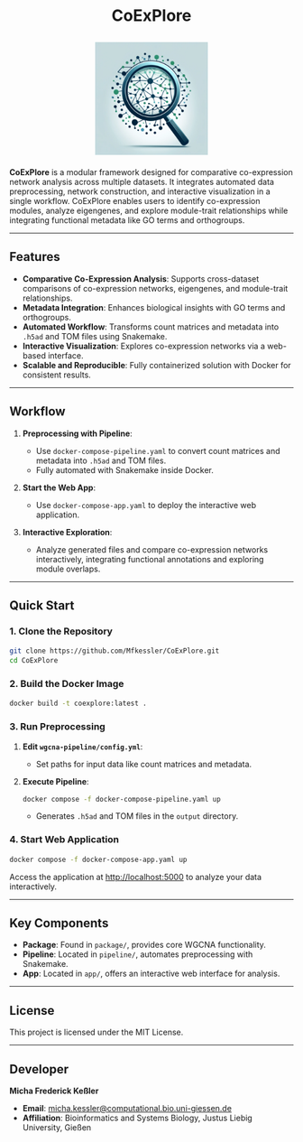<h1 align="center">CoExPlore</h1>

<h2 align="center">
  <img src="./logo.webp" alt="Logo" width="200">
</h2>

**CoExPlore** is a modular framework designed for comparative co-expression network analysis across multiple datasets. It integrates automated data preprocessing, network construction, and interactive visualization in a single workflow. CoExPlore enables users to identify co-expression modules, analyze eigengenes, and explore module-trait relationships while integrating functional metadata like GO terms and orthogroups.

---

## Features

- **Comparative Co-Expression Analysis**: Supports cross-dataset comparisons of co-expression networks, eigengenes, and module-trait relationships.
- **Metadata Integration**: Enhances biological insights with GO terms and orthogroups.
- **Automated Workflow**: Transforms count matrices and metadata into `.h5ad` and TOM files using Snakemake.
- **Interactive Visualization**: Explores co-expression networks via a web-based interface.
- **Scalable and Reproducible**: Fully containerized solution with Docker for consistent results.

---

## Workflow

1. **Preprocessing with Pipeline**:
   - Use `docker-compose-pipeline.yaml` to convert count matrices and metadata into `.h5ad` and TOM files.
   - Fully automated with Snakemake inside Docker.

2. **Start the Web App**:
   - Use `docker-compose-app.yaml` to deploy the interactive web application.

3. **Interactive Exploration**:
   - Analyze generated files and compare co-expression networks interactively, integrating functional annotations and exploring module overlaps.

---

## Quick Start

### 1. Clone the Repository

```bash
git clone https://github.com/Mfkessler/CoExPlore.git
cd CoExPlore
```

### 2. Build the Docker Image

```bash
docker build -t coexplore:latest .
```

### 3. Run Preprocessing

1. **Edit `wgcna-pipeline/config.yml`**:
   - Set paths for input data like count matrices and metadata.

2. **Execute Pipeline**:
   ```bash
   docker compose -f docker-compose-pipeline.yaml up
   ```
   - Generates `.h5ad` and TOM files in the `output` directory.

### 4. Start Web Application

```bash
docker compose -f docker-compose-app.yaml up
```

Access the application at [http://localhost:5000](http://localhost:5000) to analyze your data interactively.

---

## Key Components

- **Package**: Found in `package/`, provides core WGCNA functionality.
- **Pipeline**: Located in `pipeline/`, automates preprocessing with Snakemake.
- **App**: Located in `app/`, offers an interactive web interface for analysis.

---

## License

This project is licensed under the MIT License.

---

## Developer

**Micha Frederick Keßler**

- **Email**: micha.kessler@computational.bio.uni-giessen.de
- **Affiliation**: Bioinformatics and Systems Biology, Justus Liebig University, Gießen
